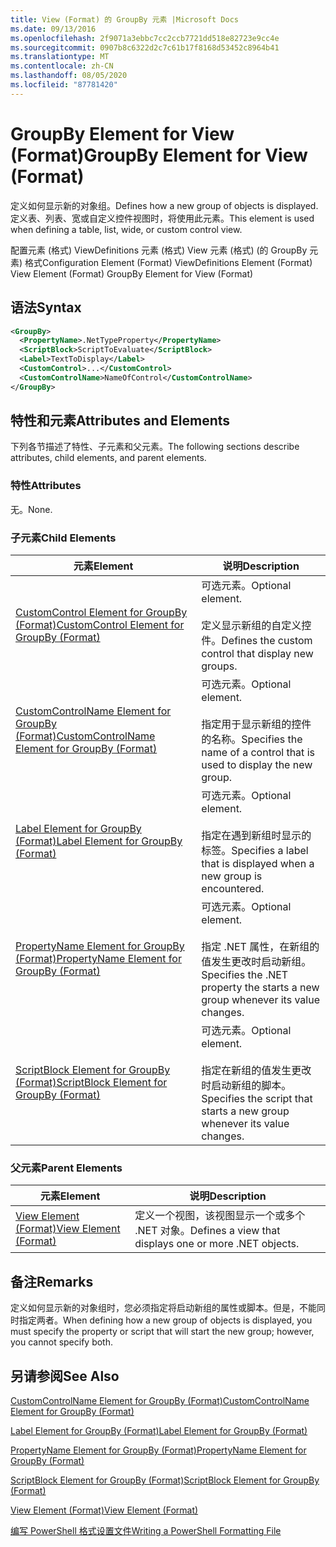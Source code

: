 ```yaml
---
title: View (Format) 的 GroupBy 元素 |Microsoft Docs
ms.date: 09/13/2016
ms.openlocfilehash: 2f9071a3ebbc7cc2ccb7721dd518e82723e9cc4e
ms.sourcegitcommit: 0907b8c6322d2c7c61b17f8168d53452c8964b41
ms.translationtype: MT
ms.contentlocale: zh-CN
ms.lasthandoff: 08/05/2020
ms.locfileid: "87781420"
---
```

# <a name="groupby-element-for-view-format"></a><span data-ttu-id="3862d-102">GroupBy Element for View (Format)</span><span class="sxs-lookup"><span data-stu-id="3862d-102">GroupBy Element for View (Format)</span></span>

<span data-ttu-id="3862d-103">定义如何显示新的对象组。</span><span class="sxs-lookup"><span data-stu-id="3862d-103">Defines how a new group of objects is displayed.</span></span> <span data-ttu-id="3862d-104">定义表、列表、宽或自定义控件视图时，将使用此元素。</span><span class="sxs-lookup"><span data-stu-id="3862d-104">This element is used when defining a table, list, wide, or custom control view.</span></span>

<span data-ttu-id="3862d-105">配置元素 (格式) ViewDefinitions 元素 (格式) View 元素 (格式)  (的 GroupBy 元素) 格式</span><span class="sxs-lookup"><span data-stu-id="3862d-105">Configuration Element (Format) ViewDefinitions Element (Format) View Element (Format) GroupBy Element for View (Format)</span></span>

## <a name="syntax"></a><span data-ttu-id="3862d-106">语法</span><span class="sxs-lookup"><span data-stu-id="3862d-106">Syntax</span></span>

```xml
<GroupBy>
  <PropertyName>.NetTypeProperty</PropertyName>
  <ScriptBlock>ScriptToEvaluate</ScriptBlock>
  <Label>TextToDisplay</Label>
  <CustomControl>...</CustomControl>
  <CustomControlName>NameOfControl</CustomControlName>
</GroupBy>
```

## <a name="attributes-and-elements"></a><span data-ttu-id="3862d-107">特性和元素</span><span class="sxs-lookup"><span data-stu-id="3862d-107">Attributes and Elements</span></span>

<span data-ttu-id="3862d-108">下列各节描述了特性、子元素和父元素。</span><span class="sxs-lookup"><span data-stu-id="3862d-108">The following sections describe attributes, child elements, and parent elements.</span></span>

### <a name="attributes"></a><span data-ttu-id="3862d-109">特性</span><span class="sxs-lookup"><span data-stu-id="3862d-109">Attributes</span></span>

<span data-ttu-id="3862d-110">无。</span><span class="sxs-lookup"><span data-stu-id="3862d-110">None.</span></span>

### <a name="child-elements"></a><span data-ttu-id="3862d-111">子元素</span><span class="sxs-lookup"><span data-stu-id="3862d-111">Child Elements</span></span>

|<span data-ttu-id="3862d-112">元素</span><span class="sxs-lookup"><span data-stu-id="3862d-112">Element</span></span>|<span data-ttu-id="3862d-113">说明</span><span class="sxs-lookup"><span data-stu-id="3862d-113">Description</span></span>|
|-------------|-----------------|
|[<span data-ttu-id="3862d-114">CustomControl Element for GroupBy (Format)</span><span class="sxs-lookup"><span data-stu-id="3862d-114">CustomControl Element for GroupBy (Format)</span></span>](./customcontrol-element-for-groupby-format.md)|<span data-ttu-id="3862d-115">可选元素。</span><span class="sxs-lookup"><span data-stu-id="3862d-115">Optional element.</span></span><br /><br /> <span data-ttu-id="3862d-116">定义显示新组的自定义控件。</span><span class="sxs-lookup"><span data-stu-id="3862d-116">Defines the custom control that display new groups.</span></span>|
|[<span data-ttu-id="3862d-117">CustomControlName Element for GroupBy (Format)</span><span class="sxs-lookup"><span data-stu-id="3862d-117">CustomControlName Element for GroupBy (Format)</span></span>](./customcontrolname-element-for-groupby-format.md)|<span data-ttu-id="3862d-118">可选元素。</span><span class="sxs-lookup"><span data-stu-id="3862d-118">Optional element.</span></span><br /><br /> <span data-ttu-id="3862d-119">指定用于显示新组的控件的名称。</span><span class="sxs-lookup"><span data-stu-id="3862d-119">Specifies the name of a control that is used to display the new group.</span></span>|
|[<span data-ttu-id="3862d-120">Label Element for GroupBy (Format)</span><span class="sxs-lookup"><span data-stu-id="3862d-120">Label Element for GroupBy (Format)</span></span>](./label-element-for-groupby-format.md)|<span data-ttu-id="3862d-121">可选元素。</span><span class="sxs-lookup"><span data-stu-id="3862d-121">Optional element.</span></span><br /><br /> <span data-ttu-id="3862d-122">指定在遇到新组时显示的标签。</span><span class="sxs-lookup"><span data-stu-id="3862d-122">Specifies a label that is displayed when a new group is encountered.</span></span>|
|[<span data-ttu-id="3862d-123">PropertyName Element for GroupBy (Format)</span><span class="sxs-lookup"><span data-stu-id="3862d-123">PropertyName Element for GroupBy (Format)</span></span>](./propertyname-element-for-groupby-format.md)|<span data-ttu-id="3862d-124">可选元素。</span><span class="sxs-lookup"><span data-stu-id="3862d-124">Optional element.</span></span><br /><br /> <span data-ttu-id="3862d-125">指定 .NET 属性，在新组的值发生更改时启动新组。</span><span class="sxs-lookup"><span data-stu-id="3862d-125">Specifies the .NET property the starts a new group whenever its value changes.</span></span>|
|[<span data-ttu-id="3862d-126">ScriptBlock Element for GroupBy (Format)</span><span class="sxs-lookup"><span data-stu-id="3862d-126">ScriptBlock Element for GroupBy (Format)</span></span>](./scriptblock-element-for-groupby-format.md)|<span data-ttu-id="3862d-127">可选元素。</span><span class="sxs-lookup"><span data-stu-id="3862d-127">Optional element.</span></span><br /><br /> <span data-ttu-id="3862d-128">指定在新组的值发生更改时启动新组的脚本。</span><span class="sxs-lookup"><span data-stu-id="3862d-128">Specifies the script that starts a new group whenever its value changes.</span></span>|

### <a name="parent-elements"></a><span data-ttu-id="3862d-129">父元素</span><span class="sxs-lookup"><span data-stu-id="3862d-129">Parent Elements</span></span>

|<span data-ttu-id="3862d-130">元素</span><span class="sxs-lookup"><span data-stu-id="3862d-130">Element</span></span>|<span data-ttu-id="3862d-131">说明</span><span class="sxs-lookup"><span data-stu-id="3862d-131">Description</span></span>|
|-------------|-----------------|
|[<span data-ttu-id="3862d-132">View Element (Format)</span><span class="sxs-lookup"><span data-stu-id="3862d-132">View Element (Format)</span></span>](./view-element-format.md)|<span data-ttu-id="3862d-133">定义一个视图，该视图显示一个或多个 .NET 对象。</span><span class="sxs-lookup"><span data-stu-id="3862d-133">Defines a view that displays one or more .NET objects.</span></span>|

## <a name="remarks"></a><span data-ttu-id="3862d-134">备注</span><span class="sxs-lookup"><span data-stu-id="3862d-134">Remarks</span></span>

<span data-ttu-id="3862d-135">定义如何显示新的对象组时，您必须指定将启动新组的属性或脚本。但是，不能同时指定两者。</span><span class="sxs-lookup"><span data-stu-id="3862d-135">When defining how a new group of objects is displayed, you must specify the property or script that will start the new group; however, you cannot specify both.</span></span>

## <a name="see-also"></a><span data-ttu-id="3862d-136">另请参阅</span><span class="sxs-lookup"><span data-stu-id="3862d-136">See Also</span></span>

[<span data-ttu-id="3862d-137">CustomControlName Element for GroupBy (Format)</span><span class="sxs-lookup"><span data-stu-id="3862d-137">CustomControlName Element for GroupBy (Format)</span></span>](./customcontrolname-element-for-groupby-format.md)

[<span data-ttu-id="3862d-138">Label Element for GroupBy (Format)</span><span class="sxs-lookup"><span data-stu-id="3862d-138">Label Element for GroupBy (Format)</span></span>](./label-element-for-groupby-format.md)

[<span data-ttu-id="3862d-139">PropertyName Element for GroupBy (Format)</span><span class="sxs-lookup"><span data-stu-id="3862d-139">PropertyName Element for GroupBy (Format)</span></span>](./propertyname-element-for-groupby-format.md)

[<span data-ttu-id="3862d-140">ScriptBlock Element for GroupBy (Format)</span><span class="sxs-lookup"><span data-stu-id="3862d-140">ScriptBlock Element for GroupBy (Format)</span></span>](./scriptblock-element-for-groupby-format.md)

[<span data-ttu-id="3862d-141">View Element (Format)</span><span class="sxs-lookup"><span data-stu-id="3862d-141">View Element (Format)</span></span>](./view-element-format.md)

[<span data-ttu-id="3862d-142">编写 PowerShell 格式设置文件</span><span class="sxs-lookup"><span data-stu-id="3862d-142">Writing a PowerShell Formatting File</span></span>](./writing-a-powershell-formatting-file.md)
